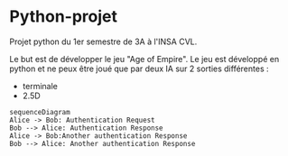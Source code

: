 # Python-projet
Projet python du 1er semestre de 3A à l'INSA CVL. 

Le but est de développer le jeu "Age of Empire". Le jeu est développé en python et ne peux être joué que par deux IA sur 2 sorties différentes :  
- terminale
- 2.5D


```mermaid
sequenceDiagram
Alice -> Bob: Authentication Request
Bob --> Alice: Authentication Response
Alice -> Bob:Another authentication Response
Bob --> Alice: Another authentication Response
```

